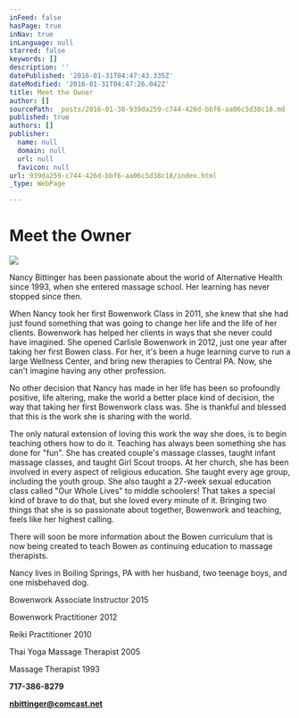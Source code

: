 ```yaml
---
inFeed: false
hasPage: true
inNav: true
inLanguage: null
starred: false
keywords: []
description: ''
datePublished: '2016-01-31T04:47:43.335Z'
dateModified: '2016-01-31T04:47:26.042Z'
title: Meet the Owner
author: []
sourcePath: _posts/2016-01-30-939da259-c744-426d-bbf6-aa06c5d38c18.md
published: true
authors: []
publisher:
  name: null
  domain: null
  url: null
  favicon: null
url: 939da259-c744-426d-bbf6-aa06c5d38c18/index.html
_type: WebPage

---
```

# Meet the Owner
![](https://the-grid-user-content.s3-us-west-2.amazonaws.com/af43edc0-b762-46f9-abab-4a8f2a3db619.jpg)

Nancy
Bittinger has been passionate about the world of Alternative Health since 1993,
when she entered massage school. Her learning has never stopped since then. 

When Nancy took her first
Bowenwork Class in 2011, she knew that she had just found something that was
going to change her life and the life of her clients. Bowenwork has helped her
clients in ways that she never could have imagined. She opened Carlisle
Bowenwork in 2012, just one year after taking her first Bowen class. For her,
it's been a huge learning curve to run a large Wellness Center, and bring new therapies
to Central PA. Now, she can't imagine having any other profession. 

No other decision that Nancy
has made in her life has been so profoundly positive, life altering, make the
world a better place kind of decision, the way that taking her first Bowenwork
class was. She is thankful and blessed that this is the work she is sharing
with the world.

The only natural
extension of loving this work the way she does, is to begin teaching others how
to do it. Teaching has always been something she has done for "fun". She has created
couple's massage classes, taught infant massage classes, and taught Girl Scout
troops. At her church, she has been involved in every aspect of religious
education. She taught every age group, including the youth group. She also
taught a 27-week sexual education class called "Our Whole Lives" to middle
schoolers! That takes a special kind of brave to do that, but she loved every
minute of it. Bringing two things that she is so passionate about together,
Bowenwork and teaching, feels like her highest calling.

There will soon be more
information about the Bowen curriculum that is now being created to teach Bowen
as continuing education to massage therapists. 

Nancy lives in Boiling Springs,
PA with her husband, two teenage boys, and one misbehaved dog.

Bowenwork Associate
Instructor 2015

Bowenwork Practitioner 2012

Reiki Practitioner 2010

Thai Yoga Massage Therapist 2005

Massage Therapist 1993

**717-386-8279**

**nbittinger@comcast.net**